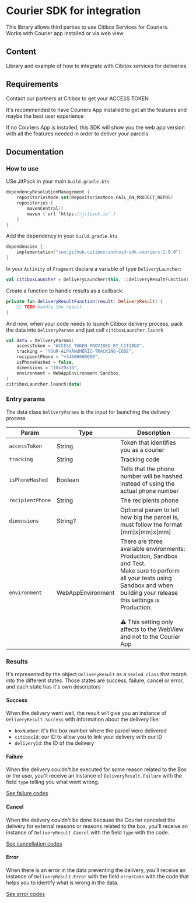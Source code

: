 
# Courier SDK for integration

This library allows third parties to use Citibox Services for Couriers.  
Works with Courier app installed or via web view

## Content

Library and example of how to integrate with Cibitox services for deliveries

## Requirements

Contact our partners at Citibox to get your ACCESS TOKEN

It's recommended to have Couriers App installed to get all the features and maybe the best user experience

If no Couriers App is installed, this SDK will show you the web app version with all the features needed in order to deliver your parcels

## Documentation

### How to use

USe JitPack in your main `build.gradle.kts`

```kotlin
dependencyResolutionManagement {
    repositoriesMode.set(RepositoriesMode.FAIL_ON_PROJECT_REPOS)
    repositories {
        mavenCentral()
        maven { url 'https://jitpack.io' }
    }
}
```

Add the dependency in your `build.gradle.kts`

```kotlin
dependencies {
    implementation("com.github.citibox:android-sdk-couriers:1.0.0")
}
```

In your `Activity` of `Fragment` declare a variable of type `DeliveryLauncher`:

```kotlin
val citiboxLauncher = DeliveryLauncher(this, ::deliveryResultFunction)
```

Create a function to handle results as a callback:

```kotlin
private fun deliveryResultFunction(result: DeliveryResult) {  
    // TODO Handle the result  
}
```

And now, when your code needs to launch Citibox delivery process, pack the data into `DeliveryParams` and just call `citiboxLauncher.launch`

```kotlin
val data = DeliveryParams(
    accessToken = "ACCESS_TOKEN_PROVIDED_BY_CITIBOX",
    tracking = "YOUR-ALPHANUMERIC-TRACKING-CODE",
    recipientPhone = "+34600600600",
    isPhoneHashed = false,
    dimensions = "10x20x30",
    environment = WebAppEnvironment.Sandbox,
)
citriboxLauncher.launch(data)
```

### Entry params

The data class `DeliveryParams` is the input for launching the delivery process

| Param            | Type              | Description                                                                                                                                                                                                                                                                |  
|------------------|-------------------|----------------------------------------------------------------------------------------------------------------------------------------------------------------------------------------------------------------------------------------------------------------------------|  
| `accessToken`    | String            | Token that identifies you as a courier                                                                                                                                                                                                                                     |  
| `tracking`       | String            | Tracking code                                                                                                                                                                                                                                                              |  
| `isPhoneHashed`  | Boolean           | Tells that the phone number will be hashed instead of using the actual phone number                                                                                                                                                                                        |  
| `recipientPhone` | String            | The recipients phone                                                                                                                                                                                                                                                       |  
| `dimensions`     | String?           | Optional param to tell how big the parcel is, must follow the format [mm]x[mm]x[mm]                                                                                                                                                                                        |  
| `environment`    | WebAppEnvironment | There are three available environments: Production, Sandbox and Test.<br />Make sure to perform all your tests using Sandbox and when building your release this settings is Production.<br /><br />⚠️ This setting only affects to the WebView and not to the Courier App |  


### Results
It's represented by the object `DeliveryResult` as a `sealed class` that morph into the different states.
Those states are success, failure, cancel or error, and each state has it's own descriptors

#### Success
When the delivery went well, the result will give you an instance of `DeliveryResult.Success` with information about the delivery like:

- `boxNumber`: it's the box number where the parcel were delivered
- `citiboxId`: our ID to allow you to link your delivery with our ID
- `deliveryId`: the ID of the delivery

#### Failure
When the delivery couldn't be executed for some reason related to the Box or the user, you'll receive an instance of `DeliveryResult.Failure` with the field `type` telling you what went wrong.

[See failure codes](CODES.md#failure-codes)

#### Cancel
When the delivery couldn't be done because the Courier canceled the delivery for external reasons or reasons related to the box, you'll receive an instance of `DeliveryResult.Cancel` with the field `type` with the code.

[See cancellation codes](CODES.md#cancel-codes)

#### Error
When there is an error in the data preventing the delivery, you'll receive an instance of `DeliveryResult.Error` with the field `errorCode` with the code that helps you to identify what is wrong in the data.

[See error codes](CODES.md#error-codes)